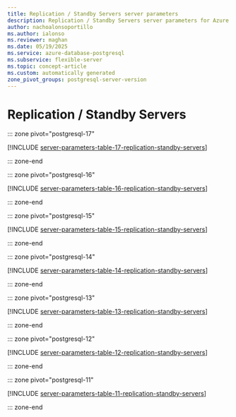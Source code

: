 ```yaml
---
title: Replication / Standby Servers server parameters
description: Replication / Standby Servers server parameters for Azure Database for PostgreSQL flexible server.
author: nachoalonsoportillo
ms.author: ialonso
ms.reviewer: maghan
ms.date: 05/19/2025
ms.service: azure-database-postgresql
ms.subservice: flexible-server
ms.topic: concept-article
ms.custom: automatically generated
zone_pivot_groups: postgresql-server-version
---
```

# Replication / Standby Servers


::: zone pivot="postgresql-17"

[!INCLUDE [server-parameters-table-17-replication-standby-servers](./includes/server-parameters-table-17-replication-standby-servers.md)]

::: zone-end


::: zone pivot="postgresql-16"

[!INCLUDE [server-parameters-table-16-replication-standby-servers](./includes/server-parameters-table-16-replication-standby-servers.md)]

::: zone-end


::: zone pivot="postgresql-15"

[!INCLUDE [server-parameters-table-15-replication-standby-servers](./includes/server-parameters-table-15-replication-standby-servers.md)]

::: zone-end


::: zone pivot="postgresql-14"

[!INCLUDE [server-parameters-table-14-replication-standby-servers](./includes/server-parameters-table-14-replication-standby-servers.md)]

::: zone-end


::: zone pivot="postgresql-13"

[!INCLUDE [server-parameters-table-13-replication-standby-servers](./includes/server-parameters-table-13-replication-standby-servers.md)]

::: zone-end


::: zone pivot="postgresql-12"

[!INCLUDE [server-parameters-table-12-replication-standby-servers](./includes/server-parameters-table-12-replication-standby-servers.md)]

::: zone-end


::: zone pivot="postgresql-11"

[!INCLUDE [server-parameters-table-11-replication-standby-servers](./includes/server-parameters-table-11-replication-standby-servers.md)]

::: zone-end


